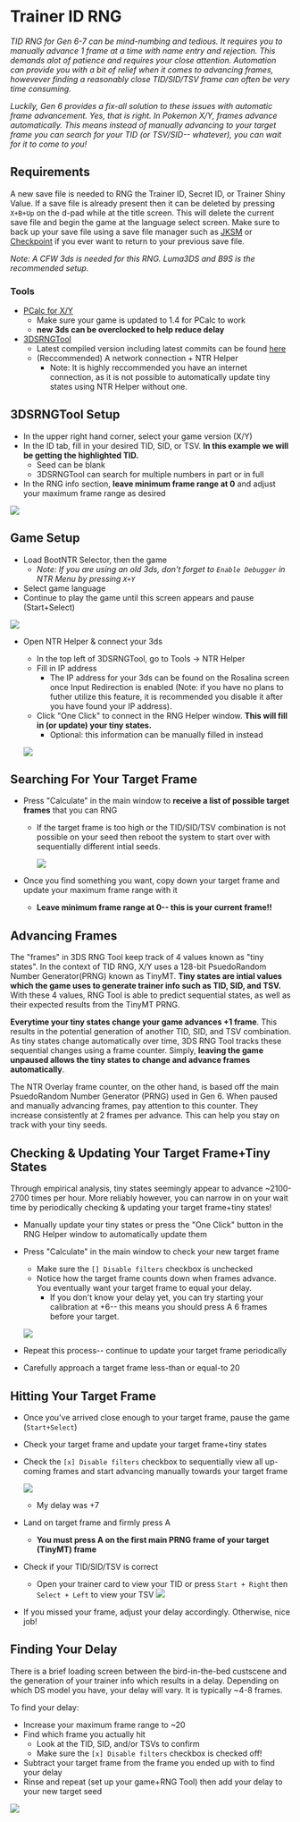 # Trainer ID RNG
*TID RNG for Gen 6-7 can be mind-numbing and tedious. It requires you to manually advance 1 frame at a time with name entry and rejection. This demands alot of patience and requires your close attention. Automation can provide you with a bit of relief when it comes to advancing frames, howevever finding a reasonably close TID/SID/TSV frame can often be very time consuming.*

*Luckily, Gen 6 provides a fix-all solution to these issues with automatic frame advancement. Yes, that is right. In Pokemon X/Y, frames advance automatically. This means instead of manually advancing to your target frame you can search for your TID (or TSV/SID-- whatever), you can wait for it to come to you!*

## Requirements
A new save file is needed to RNG the Trainer ID, Secret ID, or Trainer Shiny Value. If a save file is already present then it can be deleted by pressing `X+B+Up` on the d-pad while at the title screen. This will delete the current save file and begin the game at the language select screen. Make sure to back up your save file using a save file manager such as [JKSM](https://github.com/J-D-K/JKSM) or [Checkpoint](https://github.com/BernardoGiordano/Checkpoint) if you ever want to return to your previous save file.

*Note: A CFW 3ds is needed for this RNG. Luma3DS and B9S is the recommended setup.*


### Tools
- [PCalc for X/Y](https://pokemonrng.com/downloads/pcalc/xy)
    - Make sure your game is updated to 1.4 for PCalc to work
    - **new 3ds can be overclocked to help reduce delay**
- [3DSRNGTool](https://github.com/wwwwwwzx/3DSRNGTool/releases)
    - Latest compiled version including latest commits can be found [here](https://ci.appveyor.com/project/wwwwwwzx/3dsrngtool/build/artifacts)
    - (Reccommended) A network connection + NTR Helper
      - Note: It is highly reccommended you have an internet connection, as it is not possible to automatically update tiny states using NTR Helper without one.


## 3DSRNGTool Setup
- In the upper right hand corner, select your game version (X/Y)
- In the ID tab, fill in your desired TID, SID, or TSV. **In this example we will be getting the highlighted TID.**
    - Seed can be blank
    - 3DSRNGTool can search for multiple numbers in part or in full
- In the RNG info section, **leave minimum frame range at 0** and adjust your maximum frame range as desired

![](https://i.imgur.com/pZ3brMs.png)

## Game Setup
- Load BootNTR Selector, then the game
  - *Note: If you are using an old 3ds, don't forget to `Enable Debugger` in NTR Menu by pressing `X+Y`*
- Select game language
- Continue to play the game until this screen appears and pause (Start+Select)

![](https://i.imgur.com/IGSWbx6.png)

- Open NTR Helper & connect your 3ds
  - In the top left of 3DSRNGTool, go to Tools -> NTR Helper
  - Fill in IP address
    - The IP address for your 3ds can be found on the Rosalina screen once Input Redirection is enabled (Note: if you have no plans to futher utilize this feature, it is recommended you disable it after you have found your IP address).
  - Click "One Click" to connect in the RNG Helper window. **This will fill in (or update) your tiny states.**
    - Optional: this information can be manually filled in instead

  ![](https://i.imgur.com/I1OAGLL.png)

## Searching For Your Target Frame
- Press "Calculate" in the main window to **receive a list of possible target frames** that you can RNG
  - If the target frame is too high or the TID/SID/TSV combination is not possible on your seed then reboot the system to start over with sequentially different intial seeds.

    ![](https://i.imgur.com/5wtHiWL.png)
    
- Once you find something you want, copy down your target frame and update your maximum frame range with it
  - **Leave minimum frame range at 0-- this is your current frame!!**

## Advancing Frames
The "frames" in 3DS RNG Tool keep track of 4 values known as "tiny states". In the context of TID RNG, X/Y uses a 128-bit PsuedoRandom Number Generator(PRNG) known as TinyMT. **Tiny states are intial values which the game uses to generate trainer info such as TID, SID, and TSV.** With these 4 values, RNG Tool is able to predict sequential states, as well as their expected results from the TinyMT PRNG.

**Everytime your tiny states change your game advances +1 frame**. This results in the potential generation of another TID, SID, and TSV combination. As tiny states change automatically over time, 3DS RNG Tool tracks these sequential changes using a frame counter. Simply, **leaving the game unpaused allows the tiny states to change and advance frames automatically**.

The NTR Overlay frame counter, on the other hand, is based off the main PsuedoRandom Number Generator (PRNG) used in Gen 6. When paused and manually advancing frames, pay attention to this counter. They increase consistently at 2 frames per advance. This can help you stay on track with your tiny seeds.

## Checking & Updating Your Target Frame+Tiny States
Through empirical analysis, tiny states seemingly appear to advance ~2100-2700 times per hour. More reliably however, you can narrow in on your wait time by periodically checking & updating your target frame+tiny states!
- Manually update your tiny states or press the "One Click" button in the RNG Helper window to automatically update them
- Press "Calculate" in the main window to check your new target frame
  - Make sure the `[] Disable filters` checkbox is unchecked
  - Notice how the target frame counts down when frames advance. You eventually want your target frame to equal your delay.
    - If you don't know your delay yet, you can try starting your calibration at +6-- this means you should press A 6 frames before your target.
  
  ![](https://i.imgur.com/3u7exzP.png)
- Repeat this process-- continue to update your target frame periodically
- Carefully approach a target frame less-than or equal-to 20

## Hitting Your Target Frame
- Once you've arrived close enough to your target frame, pause the game (`Start+Select`)
- Check your target frame and update your target frame+tiny states
- Check the `[x] Disable filters` checkbox to sequentially view all up-coming frames and start advancing manually towards your target frame
  
  ![](https://i.imgur.com/A7Heu3c.png)
    - My delay was +7
  
- Land on target frame and firmly press A
  - **You must press A on the first main PRNG frame of your target (TinyMT) frame**
- Check if your TID/SID/TSV is correct
  - Open your trainer card to view your TID or press `Start + Right` then `Select + Left` to view your TSV
![](https://i.imgur.com/WdIrusK.png)

- If you missed your frame, adjust your delay accordingly. Otherwise, nice job!
  
## Finding Your Delay
There is a brief loading screen between the bird-in-the-bed custscene and the generation of your trainer info which results in a delay. Depending on which DS model you have, your delay will vary. It is typically ~4-8 frames. 

To find your delay:

  - Increase your maximum frame range to ~20
  - Find which frame you actually hit
    - Look at the TID, SID, and/or TSVs to confirm
    - Make sure the `[x] Disable filters` checkbox is checked off!
  - Subtract your target frame from the frame you ended up with to find your delay
  - Rinse and repeat (set up your game+RNG Tool) then add your delay to your new target seed

![](https://i.imgur.com/A7Heu3c.png)
